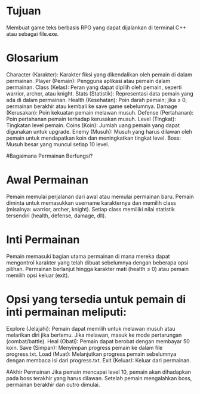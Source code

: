 # Tujuan
Membuat game teks berbasis RPG yang dapat dijalankan di terminal C++ atau sebagai file.exe.

# Glosarium
Character (Karakter): Karakter fiksi yang dikendalikan oleh pemain di dalam permainan.
Player (Pemain): Pengguna aplikasi atau pemain dalam permainan.
Class (Kelas): Peran yang dapat dipilih oleh pemain, seperti warrior, archer, atau knight.
Stats (Statistik): Representasi data pemain yang ada di dalam permainan.
Health (Kesehatan): Poin darah pemain; jika ≤ 0, permainan berakhir atau kembali ke save game sebelumnya.
Damage (Kerusakan): Poin kekuatan pemain melawan musuh.
Defense (Pertahanan): Poin pertahanan pemain terhadap kerusakan musuh.
Level (Tingkat): Tingkatan level pemain.
Coins (Koin): Jumlah uang pemain yang dapat digunakan untuk upgrade.
Enemy (Musuh): Musuh yang harus dilawan oleh pemain untuk mendapatkan koin dan meningkatkan tingkat level.
Boss: Musuh besar yang muncul setiap 10 level.

#Bagaimana Permainan Berfungsi?

# Awal Permainan
Pemain memulai perjalanan dari awal atau memulai permainan baru. Pemain diminta untuk memasukkan username karakternya dan memilih class (misalnya: warrior, archer, knight). Setiap class memiliki nilai statistik tersendiri (health, defense, damage, dll).

# Inti Permainan
Pemain memasuki bagian utama permainan di mana mereka dapat mengontrol karakter yang telah dibuat sebelumnya dengan beberapa opsi pilihan. Permainan berlanjut hingga karakter mati (health ≤ 0) atau pemain memilih opsi keluar (exit).

# Opsi yang tersedia untuk pemain di inti permainan meliputi:
Explore (Jelajahi): Pemain dapat memilih untuk melawan musuh atau melarikan diri jika bertemu. Jika melawan, masuk ke mode pertarungan (combat/battle).
Heal (Obati): Pemain dapat berobat dengan membayar 50 koin.
Save (Simpan): Menyimpan progress pemain ke dalam file progress.txt.
Load (Muat): Melanjutkan progress pemain sebelumnya dengan membaca isi dari progress.txt.
Exit (Keluar): Keluar dari permainan.

#Akhir Permainan
Jika pemain mencapai level 10, pemain akan dihadapkan pada boss terakhir yang harus dilawan.
Setelah pemain mengalahkan boss, permainan berakhir dan outro dimulai.

